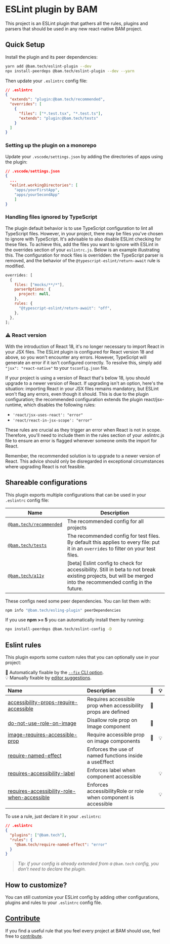 # ESLint plugin by BAM

This project is an ESLint plugin that gathers all the rules, plugins and parsers that should be used in any new react-native BAM project.

## Quick Setup

Install the plugin and its peer dependencies:

```bash
yarn add @bam.tech/eslint-plugin --dev
npx install-peerdeps @bam.tech/eslint-plugin --dev --yarn
```

Then update your `.eslintrc` config file:

```json
// .eslintrc
{
  "extends": "plugin:@bam.tech/recommended",
  "overrides": [
    {
      "files": ["*.test.tsx", "*.test.ts"],
      "extends": "plugin:@bam.tech/tests"
    }
  ]
}
```

### Setting up the plugin on a monorepo

Update your `.vscode/settings.json` by adding the directories of apps using the plugin:

```json
// .vscode/settings.json
{
  ...
  "eslint.workingDirectories": [
    "apps/yourFirstApp",
    "apps/yourSecondApp"
    ]
}
```

### Handling files ignored by TypeScript

The plugin default behavior is to use TypeScript configuration to lint all TypeScript files. However, in your project, there may be files you've chosen to ignore with TypeScript. It's advisable to also disable ESLint checking for these files. To achieve this, add the files you want to ignore with ESLint in the overrides section of your `eslintrc.js`. Below is an example illustrating this. The configuration for mock files is overridden: the TypeScript parser is removed, and the behavior of the `@typescript-eslint/return-await` rule is modified.

```javascript
overrides: [
  {
    files: ["mocks/**/*"],
    parserOptions: {
      project: null,
    },
    rules: {
      "@typescript-eslint/return-await": "off",
    },
  },
];
```

### ⚠️ React version

With the introduction of React 18, it's no longer necessary to import React in your JSX files. The ESLint plugin is configured for React version 18 and above, so you won't encounter any errors. However, TypeScript will generate an error if it isn't configured correctly. To resolve this, simply add `"jsx": "react-native"` to your `tsconfig.json` file.

If your project is using a version of React that's below 18, iyou should upgrade to a newer version of React. If upgrading isn't an option, here's the situation: importing React in your JSX files remains mandatory, but ESLint won't flag any errors, even though it should. This is due to the plugin configuration; the recommended configuration extends the plugin react/jsx-runtime, which disables the following rules:

- `'react/jsx-uses-react': "error"`
- `'react/react-in-jsx-scope': "error"`

These rules are crucial as they trigger an error when React is not in scope. Therefore, you'll need to include them in the rules section of your .eslintrc.js file to ensure an error is flagged whenever someone omits the import for React.

Remember, the recommended solution is to upgrade to a newer version of React. This advice should only be disregarded in exceptional circumstances where upgrading React is not feasible.

## Shareable configurations

This plugin exports multiple configurations that can be used in your `.eslintrc` config file:

| Name                                                                                                                                         | Description                                                                                                                                                  |
| -------------------------------------------------------------------------------------------------------------------------------------------- | ------------------------------------------------------------------------------------------------------------------------------------------------------------ |
| [`@bam.tech/recommended`](https://github.com/bamlab/react-native-project-config/blob/main/packages/eslint-plugin/lib/configs/recommended.js) | The recommended config for all projects                                                                                                                      |
| [`@bam.tech/tests`](https://github.com/bamlab/react-native-project-config/blob/main/packages/eslint-plugin/lib/configs/tests.js)             | The recommended config for test files. By default this applies to every file: put it in an `overrides` to filter on your test files.                         |
| [`@bam.tech/a11y`](https://github.com/bamlab/react-native-project-config/blob/main/packages/eslint-plugin/lib/configs/a11y.js)               | [beta] Eslint config to check for accessibility. Still in beta to not break existing projects, but will be merged into the recommended config in the future. |

These configs need some peer dependencies. You can list them with:

```bash
npm info "@bam.tech/esling-plugin" peerDependencies
```

If you use **npm >= 5** you can automatically install them by running:

```bash
npx install-peerdeps @bam.tech/eslint-config -D
```

## Eslint rules

This plugin exports some custom rules that you can optionally use in your project:

<!-- begin auto-generated rules list -->

🔧 Automatically fixable by the [`--fix` CLI option](https://eslint.org/docs/user-guide/command-line-interface#--fix).\
💡 Manually fixable by [editor suggestions](https://eslint.org/docs/developer-guide/working-with-rules#providing-suggestions).

| Name                                                                                                                                                                                            | Description                                                     | 🔧  | 💡  |
| :---------------------------------------------------------------------------------------------------------------------------------------------------------------------------------------------- | :-------------------------------------------------------------- | :-- | :-- |
| [accessibility-props-require-accessible](https://github.com/bamlab/react-native-project-config/blob/main/packages/eslint-plugin/docs/rules/accessibility-props-require-accessible.md)           | Requires accessible prop when accessibility props are defined   | 🔧  |     |
| [do-not-use-role-on-image](https://github.com/bamlab/react-native-project-config/blob/main/packages/eslint-plugin/docs/rules/do-not-use-role-on-image.md)                                       | Disallow role prop on Image component                           | 🔧  |     |
| [image-requires-accessible-prop](https://github.com/bamlab/react-native-project-config/blob/main/packages/eslint-plugin/docs/rules/image-requires-accessible-prop.md)                           | Require accessible prop on image components                     | 🔧  | 💡  |
| [require-named-effect](https://github.com/bamlab/react-native-project-config/blob/main/packages/eslint-plugin/docs/rules/require-named-effect.md)                                               | Enforces the use of named functions inside a useEffect          |     |     |
| [requires-accessibility-label](https://github.com/bamlab/react-native-project-config/blob/main/packages/eslint-plugin/docs/rules/requires-accessibility-label.md)                               | Enforces label when component accessible                        |     | 💡  |
| [requires-accessibility-role-when-accessible](https://github.com/bamlab/react-native-project-config/blob/main/packages/eslint-plugin/docs/rules/requires-accessibility-role-when-accessible.md) | Enforces accessibilityRole or role when component is accessible |     | 💡  |

<!-- end auto-generated rules list -->

To use a rule, just declare it in your `.eslintrc`:

```json
// .eslintrc
{
  "plugins": ["@bam.tech"],
  "rules": {
    "@bam.tech/require-named-effect": "error"
  }
}
```

> _Tip: if your config is already extended from a `@bam.tech` config, you don't need to declare the plugin._

## How to customize?

You can still customize your ESLint config by adding other configurations, plugins and rules to your `.eslintrc` config file.

## [Contribute](https://github.com/bamlab/react-native-project-config/blob/main/packages/eslint-plugin/CONTRIBUTING.md)

If you find a useful rule that you feel every project at BAM should use, feel free to [contribute](https://github.com/bamlab/react-native-project-config/blob/main/packages/eslint-plugin/CONTRIBUTING.md).
